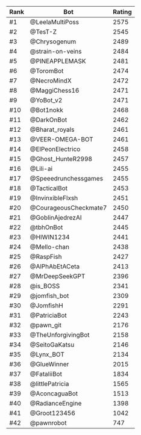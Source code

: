 Rank|Bot|Rating
---|---|---
#1|@LeelaMultiPoss|2575
#2|@TesT-Z|2545
#3|@Chrysogenum|2489
#4|@strain-on-veins|2484
#5|@PINEAPPLEMASK|2481
#6|@ToromBot|2474
#7|@NecroMindX|2472
#8|@MaggiChess16|2471
#9|@YoBot_v2|2471
#10|@Bot1nokk|2468
#11|@DarkOnBot|2462
#12|@Bharat_royals|2461
#13|@VEER-OMEGA-BOT|2461
#14|@ElPeonElectrico|2458
#15|@Ghost_HunteR2998|2457
#16|@Lili-ai|2455
#17|@Speeedrunchessgames|2455
#18|@TacticalBot|2453
#19|@InvinxibleFlxsh|2451
#20|@CourageousCheckmate7|2450
#21|@GoblinAjedrezAI|2447
#22|@tbhOnBot|2445
#23|@HIWIN1234|2441
#24|@Mello-chan|2438
#25|@RaspFish|2427
#26|@AlPhAbEtACeta|2413
#27|@MrDeepSeekGPT|2396
#28|@is_BOSS|2341
#29|@jomfish_bot|2309
#30|@JomfishH|2291
#31|@PatriciaBot|2243
#32|@pawn_git|2176
#33|@TheUnforgivingBot|2158
#34|@SeitoGaKatsu|2146
#35|@Lynx_BOT|2134
#36|@GlueWinner|2015
#37|@FataliiBot|1834
#38|@littlePatricia|1565
#39|@AconcaguaBot|1513
#40|@RadianceEngine|1398
#41|@Groot123456|1042
#42|@pawnrobot|747
